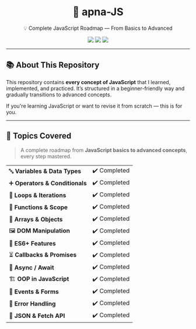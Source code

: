 <h1 align="center">🚀 apna-JS</h1>

<p align="center">
  💡 Complete JavaScript Roadmap — From Basics to Advanced
</p>

<p align="center">
  <a href="https://developer.mozilla.org/en-US/docs/Web/JavaScript"><img src="https://img.shields.io/badge/Learning-JavaScript-yellow?style=for-the-badge&logo=javascript" /></a>
  <a href="https://github.com/shoaib3474/apna-JS"><img src="https://img.shields.io/github/repo-size/shoaib3474/apna-JS?style=for-the-badge" /></a>
  <a href="https://github.com/shoaib3474/apna-JS/commits/main"><img src="https://img.shields.io/github/last-commit/shoaib3474/apna-JS?style=for-the-badge" /></a>
</p>

---

## 📚 About This Repository

This repository contains **every concept of JavaScript** that I learned, implemented, and practiced. It’s structured in a beginner-friendly way and gradually transitions to advanced concepts.

If you're learning JavaScript or want to revise it from scratch — this is for you.

---
## 🧠 Topics Covered

> A complete roadmap from **JavaScript basics to advanced concepts**, every step mastered.  

<table>
  <tr>
    <td>🔤 <b>Variables & Data Types</b></td>
    <td>✔️ Completed</td>
  </tr>
  <tr>
    <td>➕ <b>Operators & Conditionals</b></td>
    <td>✔️ Completed</td>
  </tr>
  <tr>
    <td>🔁 <b>Loops & Iterations</b></td>
    <td>✔️ Completed</td>
  </tr>
  <tr>
    <td>🔧 <b>Functions & Scope</b></td>
    <td>✔️ Completed</td>
  </tr>
  <tr>
    <td>🧮 <b>Arrays & Objects</b></td>
    <td>✔️ Completed</td>
  </tr>
  <tr>
    <td>🖼️ <b>DOM Manipulation</b></td>
    <td>✔️ Completed</td>
  </tr>
  <tr>
    <td>🚀 <b>ES6+ Features</b></td>
    <td>✔️ Completed</td>
  </tr>
  <tr>
    <td>⏳ <b>Callbacks & Promises</b></td>
    <td>✔️ Completed</td>
  </tr>
  <tr>
    <td>🔄 <b>Async / Await</b></td>
    <td>✔️ Completed</td>
  </tr>
  <tr>
    <td>🏗️ <b>OOP in JavaScript</b></td>
    <td>✔️ Completed</td>
  </tr>
  <tr>
    <td>📝 <b>Events & Forms</b></td>
    <td>✔️ Completed</td>
  </tr>
  <tr>
    <td>🚫 <b>Error Handling</b></td>
    <td>✔️ Completed</td>
  </tr>
  <tr>
    <td>📡 <b>JSON & Fetch API</b></td>
    <td>✔️ Completed</td>
  </tr>
</table>

